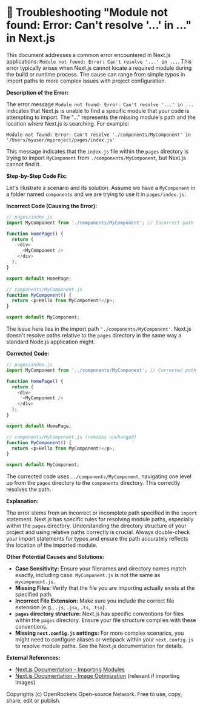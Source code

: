 # 🐞 Troubleshooting "Module not found: Error: Can't resolve '...' in ..." in Next.js


This document addresses a common error encountered in Next.js applications:  `Module not found: Error: Can't resolve '...' in ...`. This error typically arises when Next.js cannot locate a required module during the build or runtime process.  The cause can range from simple typos in import paths to more complex issues with project configuration.


**Description of the Error:**

The error message `Module not found: Error: Can't resolve '...' in ...` indicates that Next.js is unable to find a specific module that your code is attempting to import.  The "..." represents the missing module's path and the location where Next.js is searching. For example:

```
Module not found: Error: Can't resolve './components/MyComponent' in '/Users/myuser/myproject/pages/index.js'
```

This message indicates that the `index.js` file within the `pages` directory is trying to import `MyComponent` from `./components/MyComponent`, but Next.js cannot find it.


**Step-by-Step Code Fix:**

Let's illustrate a scenario and its solution. Assume we have a `MyComponent` in a folder named `components` and we are trying to use it in `pages/index.js`:

**Incorrect Code (Causing the Error):**

```javascript
// pages/index.js
import MyComponent from './components/MyComponent'; // Incorrect path

function HomePage() {
  return (
    <div>
      <MyComponent />
    </div>
  );
}

export default HomePage;

// components/MyComponent.js
function MyComponent() {
  return <p>Hello from MyComponent!</p>;
}

export default MyComponent;
```

The issue here lies in the import path `'./components/MyComponent'`.  Next.js doesn't resolve paths relative to the `pages` directory in the same way a standard Node.js application might.

**Corrected Code:**

```javascript
// pages/index.js
import MyComponent from '../components/MyComponent'; // Corrected path

function HomePage() {
  return (
    <div>
      <MyComponent />
    </div>
  );
}

export default HomePage;

// components/MyComponent.js (remains unchanged)
function MyComponent() {
  return <p>Hello from MyComponent!</p>;
}

export default MyComponent;
```


The corrected code uses `../components/MyComponent`, navigating one level up from the `pages` directory to the `components` directory. This correctly resolves the path.

**Explanation:**

The error stems from an incorrect or incomplete path specified in the `import` statement. Next.js has specific rules for resolving module paths, especially within the `pages` directory.  Understanding the directory structure of your project and using relative paths correctly is crucial.  Always double-check your import statements for typos and ensure the path accurately reflects the location of the imported module.


**Other Potential Causes and Solutions:**

* **Case Sensitivity:**  Ensure your filenames and directory names match exactly, including case.  `MyComponent.js` is not the same as `mycomponent.js`.
* **Missing Files:** Verify that the file you are importing actually exists at the specified path.
* **Incorrect File Extension:**  Make sure you include the correct file extension (e.g., `.js`, `.jsx`, `.ts`, `.tsx`).
* **`pages` directory structure:** Next.js has specific conventions for files within the `pages` directory. Ensure your file structure complies with these conventions.
* **Missing `next.config.js` settings:**  For more complex scenarios, you might need to configure aliases or webpack within your `next.config.js` to resolve module paths.  See the Next.js documentation for details.

**External References:**

* [Next.js Documentation - Importing Modules](https://nextjs.org/docs/basic-features/pages#importing-modules)
* [Next.js Documentation - Image Optimization](https://nextjs.org/docs/basic-features/image-optimization) (relevant if importing images)


Copyrights (c) OpenRockets Open-source Network. Free to use, copy, share, edit or publish.

